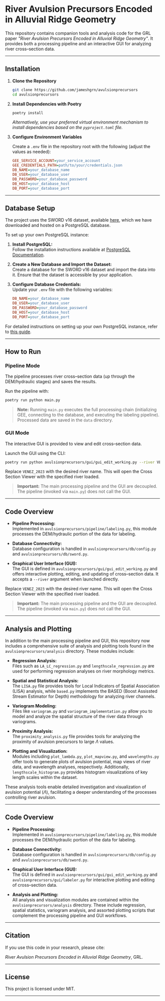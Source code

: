 # River Avulsion Precursors Encoded in Alluvial Ridge Geometry

This repository contains companion tools and analysis code for the GRL paper *"River Avulsion Precursors Encoded in Alluvial Ridge Geometry"*. It provides both a processing pipeline and an interactive GUI for analyzing river cross–section data.

---

## Installation

1. **Clone the Repository**

   ```bash
   git clone https://github.com/jameshgrn/avulsionprecursors
   cd avulsionprecursors
   ```

2. **Install Dependencies with Poetry**

   ```bash
   poetry install
   ```

   *Alternatively, use your preferred virtual environment mechanism to install dependencies based on the `pyproject.toml` file.*

3. **Configure Environment Variables**

   Create a `.env` file in the repository root with the following (adjust the values as needed):

   ```ini
   GEE_SERVICE_ACCOUNT=your_service_account
   GEE_CREDENTIALS_PATH=path/to/your/credentials.json
   DB_NAME=your_database_name
   DB_USER=your_database_user
   DB_PASSWORD=your_database_password
   DB_HOST=your_database_host
   DB_PORT=your_database_port
   ```

---

## Database Setup

The project uses the SWORD v16 dataset, available [here](https://drive.google.com/drive/folders/14MLBRuqqB3k0K8iAkDEd7XrhqS3_77jv), which we have downloaded and hosted on a PostgreSQL database.

To set up your own PostgreSQL instance:

1. **Install PostgreSQL:**  
   Follow the installation instructions available at [PostgreSQL Documentation](https://www.postgresql.org/docs/current/tutorial-install.html).

2. **Create a New Database and Import the Dataset:**  
   Create a database for the SWORD v16 dataset and import the data into it. Ensure that the dataset is accessible by your application.

3. **Configure Database Credentials:**  
   Update your `.env` file with the following variables:

   ```ini
   DB_NAME=your_database_name
   DB_USER=your_database_user
   DB_PASSWORD=your_database_password
   DB_HOST=your_database_host
   DB_PORT=your_database_port
   ```

For detailed instructions on setting up your own PostgreSQL instance, refer to [this guide](https://www.codecademy.com/article/installing-and-using-postgresql-locally).

---

## How to Run

### Pipeline Mode

The pipeline processes river cross–section data (up through the DEM/hydraulic stages) and saves the results.

Run the pipeline with:

```bash
poetry run python main.py
```

> **Note:** Running `main.py` executes the full processing chain (initializing GEE, connecting to the database, and executing the labeling pipeline). Processed data are saved in the `data` directory.

### GUI Mode

The interactive GUI is provided to view and edit cross–section data.

Launch the GUI using the CLI:

```bash
poetry run python avulsionprecursors/gui/gui_edit_working.py --river VENEZ_2023
```

Replace `VENEZ_2023` with the desired river name. This will open the Cross Section Viewer with the specified river loaded.

> **Important:** The main processing pipeline and the GUI are decoupled. The pipeline (invoked via `main.py`) does not call the GUI.

---

## Code Overview

- **Pipeline Processing:**  
  Implemented in `avulsionprecursors/pipeline/labeling.py`, this module processes the DEM/hydraulic portion of the data for labeling.

- **Database Connectivity:**  
  Database configuration is handled in `avulsionprecursors/db/config.py` and `avulsionprecursors/db/sword.py`.

- **Graphical User Interface (GUI):**  
  The GUI is defined in `avulsionprecursors/gui/gui_edit_working.py` and offers interactive plotting, editing, and updating of cross–section data. It accepts a `--river` argument when launched directly.


Replace `VENEZ_2023` with the desired river name. This will open the Cross Section Viewer with the specified river loaded.

> **Important:** The main processing pipeline and the GUI are decoupled. The pipeline (invoked via `main.py`) does not call the GUI.

---

## Analysis and Plotting

In addition to the main processing pipeline and GUI, this repository now includes a comprehensive suite of analysis and plotting tools found in the `avulsionprecursors/analysis` directory. These modules include:

- **Regression Analysis:**  
  Files such as `LA_LC_regression.py` and `lengthscale_regression.py` are used for performing regression analyses on river morphology metrics.

- **Spatial and Statistical Analysis:**  
  The `LISA.py` file provides tools for Local Indicators of Spatial Association (LISA) analysis, while `based.py` implements the BASED (Boost Assissted Stream Estimator for Depth) methodology for analyzing river channels.

- **Variogram Modeling:**  
  Files like `variogram.py` and `variogram_implementation.py` allow you to model and analyze the spatial structure of the river data through variograms.

- **Proximity Analysis:**  
  The `proximity_analysis.py` file provides tools for analyzing the proximity of avulsion precursors to large $\Lambda$ values.

- **Plotting and Visualization:**  
  Modules including `plot_lambda.py`, `plot_mapview.py`, and `wavelengths.py` offer tools to generate plots of avulsion potential, map views of river data, and wavelength analyses, respectively. Additionally, `lengthscale_histogram.py` provides histogram visualizations of key length scales within the dataset.

These analysis tools enable detailed investigation and visualization of avulsion potential ($\Lambda$), facilitating a deeper understanding of the processes controlling river avulsion.

---

## Code Overview

- **Pipeline Processing:**  
  Implemented in `avulsionprecursors/pipeline/labeling.py`, this module processes the DEM/hydraulic portion of the data for labeling.

- **Database Connectivity:**  
  Database configuration is handled in `avulsionprecursors/db/config.py` and `avulsionprecursors/db/sword.py`.

- **Graphical User Interface (GUI):**  
  The GUI is defined in `avulsionprecursors/gui/gui_edit_working.py` and `avulsionprecursors/gui/labeler.py` for interactive plotting and editing of cross–section data.

- **Analysis and Plotting:**  
  All analysis and visualization modules are contained within the `avulsionprecursors/analysis` directory. These include regression, spatial statistics, variogram analysis, and assorted plotting scripts that complement the processing pipeline and GUI workflows.


---

## Citation

If you use this code in your research, please cite:

*River Avulsion Precursors Encoded in Alluvial Ridge Geometry*, GRL.

---

## License

This project is licensed under MIT.

---



